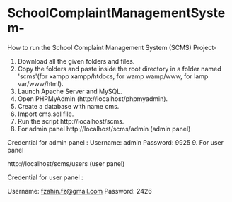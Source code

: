 # SchoolComplaintManagementSystem-

How to run the School Complaint Management System (SCMS) Project-
1. Download all the given folders and files.
2. Copy the folders and paste inside the root directory in a folder named 'scms'(for xampp xampp/htdocs, for wamp wamp/www, for lamp var/www/html).
3. Launch Apache Server and MySQL.
4. Open PHPMyAdmin (http://localhost/phpmyadmin).
5. Create a database with name cms.
6. Import cms.sql file.
7. Run the script http://localhost/scms.
8. For admin panel
http://localhost/scms/admin  (admin panel)

Credential for admin panel :
Username: admin 
Password: 9925
9. For user panel

http://localhost/scms/users  (user panel)

Credential for user panel :

Username: fzahin.fz@gmail.com
Password: 2426
